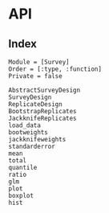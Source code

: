# API

## Index

```@index
Module = [Survey]
Order = [:type, :function]
Private = false
```

```@docs
AbstractSurveyDesign
SurveyDesign
ReplicateDesign
BootstrapReplicates
JackknifeReplicates
load_data
bootweights
jackknifeweights
standarderror
mean
total
quantile
ratio
glm
plot
boxplot
hist
```
